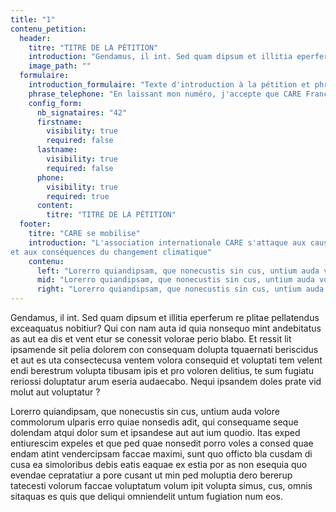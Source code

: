```yaml
---
title: "1"
contenu_petition:
  header:
    titre: "TITRE DE LA PÉTITION"
    introduction: "Gendamus, il int. Sed quam dipsum et illitia eperferum re plitae pellatendus exceaquatus nobitiur ? Qui con nam auta id quia nonsequo mint andebitatus as aut ea dis et vent etur se conessit volorae perio blabo. Et ressit lit ipsa mende sit pelia dolorem con consequam."
    image_path: ""
  formulaire:
    introduction_formulaire: "Texte d'introduction à la pétition et phrase de mobilisation pour donner envie de signer la pétition en 3 ou 4 lignes. Gendamus, il int. Sed quam dipsum et illitia eperferum re plitae pellatendus exceaquatus nobitiur ? Qui con nam auta id quia nonsequo mint ea dis et vent etur se conessit volorae perio."
    phrase_telephone: "En laissant mon numéro, j'accepte que CARE France me contacte pour m'informer de ses programmes en faveur des femmes."
    config_form:
      nb_signataires: "42"
      firstname:
        visibility: true
        required: false
      lastname:
        visibility: true
        required: false
      phone:
        visibility: true
        required: true
      content:
        titre: "TITRE DE LA PÉTITION"
  footer:
    titre: "CARE se mobilise"
    introduction: "L'association internationale CARE s'attaque aux causes profondes de l'extrême pauvreté
et aux conséquences du changement climatique"
    contenu:
      left: "Lorerro quiandipsam, que nonecustis sin cus, untium auda volore commolorum ulparis erro quiae nonsedis adit, qui consequame seque dolendam atqui dolor sum."
      mid: "Lorerro quiandipsam, que nonecustis sin cus, untium auda volore commolorum ulparis erro quiae nonsedis adit, qui consequame seque dolendam atqui dolor sum."
      right: "Lorerro quiandipsam, que nonecustis sin cus, untium auda volore commolorum ulparis erro quiae nonsedis adit, qui consequame seque dolendam atqui dolor sum."
---
```

Gendamus, il int. Sed quam dipsum et illitia eperferum re plitae pellatendus exceaquatus nobitiur? Qui con nam auta id quia nonsequo mint andebitatus as aut ea dis et vent etur se conessit volorae perio blabo. Et ressit lit ipsamende sit pelia dolorem con consequam dolupta tquaernati beriscidus et aut es uta consectecusa ventem volora consequid et voluptati tem velent endi berestrum volupta tibusam ipis et pro voloren delitius, te sum fugiatu reriossi doluptatur arum eseria audaecabo. Nequi ipsandem doles prate vid molut aut voluptatur ?

Lorerro quiandipsam, que nonecustis sin cus, untium auda volore commolorum ulparis erro quiae nonsedis adit, qui consequame seque dolendam atqui dolor sum et ipsandese aut aut ium quodio. Itas exped entiurescim expeles et que ped quae nonsedit porro voles a consed quae endam atint vendercipsam faccae maximi, sunt quo officto bla cusdam di cusa ea simoloribus debis eatis eaquae ex estia por as non esequia quo evendae cepratatiur a pore cusant ut min ped moluptia dero bererup tatecesti volorum faccae voluptatum volum ipit volupta simus, cus, omnis sitaquas es quis que deliqui omniendelit untum fugiation num eos.